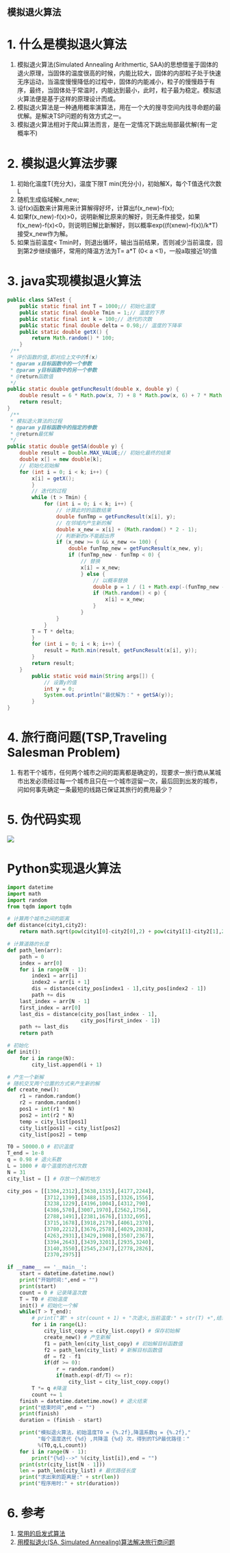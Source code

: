 **模拟退火算法**
---
# 1. 什么是模拟退火算法
1. 模拟退火算法(Simulated Annealing Arithmertic, SAA)的思想借鉴于固体的退火原理，当固体的温度很高的时候，内能比较大，固体的内部粒子处于快速无序运动，当温度慢慢降低的过程中，固体的内能减小，粒子的慢慢趋于有序，最终，当固体处于常温时，内能达到最小，此时，粒子最为稳定。模拟退火算法便是基于这样的原理设计而成。
2. 模拟退火算法是一种通用概率演算法，用在一个大的搜寻空间内找寻命题的最优解。是解决TSP问题的有效方式之一。
3. 模拟退火算法相对于爬山算法而言，是在一定情况下跳出局部最优解(有一定概率不)

# 2. 模拟退火算法步骤
1. 初始化温度T(充分大)，温度下限T min(充分小)，初始解X，每个T值迭代次数L
2. 随机生成临域解x_new;
3. 设f(x)函数来计算用来计算解得好坏，计算出f(x_new)-f(x);
4. 如果f(x_new)-f(x)>0，说明新解比原来的解好，则无条件接受，如果f(x_new)-f(x)<0，则说明旧解比新解好，则以概率exp((f(xnew)-f(x))/k*T)接受x_new作为解。
5. 如果当前温度< Tmin时，则退出循环，输出当前结果，否则减少当前温度，回到第2步继续循环，常用的降温方法为T= a*T (0< a <1)，一般a取接近1的值

# 3. java实现模拟退火算法
```java
public class SATest {
    public static final int T = 1000;// 初始化温度
    public static final double Tmin = 1;// 温度的下界
    public static final int k = 100;// 迭代的次数
    public static final double delta = 0.98;// 温度的下降率
    public static double getX() {
        return Math.random() * 100;
    }
 /**
 * 评价函数的值,即对应上文中的f(x)
 * @param x目标函数中的一个参数
 * @param y目标函数中的另一个参数
 * @return函数值
 */
public static double getFuncResult(double x, double y) {
    double result = 6 * Math.pow(x, 7) + 8 * Math.pow(x, 6) + 7 * Math.pow(x, 3) + 5 * Math.pow(x, 2) - x * y;
    return result;
}
 /**
 * 模拟退火算法的过程
 * @param y目标函数中的指定的参数
 * @return最优解
 */
public static double getSA(double y) {
    double result = Double.MAX_VALUE;// 初始化最终的结果
    double x[] = new double[k];
    // 初始化初始解
    for (int i = 0; i < k; i++) {
        x[i] = getX();
        }
        // 迭代的过程
        while (t > Tmin) {
            for (int i = 0; i < k; i++) {
                // 计算此时的函数结果
                double funTmp = getFuncResult(x[i], y);
                // 在邻域内产生新的解
                double x_new = x[i] + (Math.random() * 2 - 1);
                // 判断新的x不能超出界
                if (x_new >= 0 && x_new <= 100) {
                    double funTmp_new = getFuncResult(x_new, y);
                    if (funTmp_new - funTmp < 0) {
                        // 替换
                        x[i] = x_new;
                        } else {
                            // 以概率替换
                            double p = 1 / (1 + Math.exp(-(funTmp_new - funTmp) / T));
                            if (Math.random() < p) {
                                x[i] = x_new;
                            }
                        }
                }
            }
        T = T * delta;
        }
        for (int i = 0; i < k; i++) {
            result = Math.min(result, getFuncResult(x[i], y));
        }
        return result;
    }
        public static void main(String args[]) {
            // 设置y的值
            int y = 0;
            System.out.println("最优解为：" + getSA(y));
        }
}
```

# 4. 旅行商问题(TSP,Traveling Salesman Problem)
1. 有若干个城市，任何两个城市之间的距离都是确定的，现要求一旅行商从某城市出发必须经过每一个城市且只在一个城市逗留一次，最后回到出发的城市，问如何事先确定一条最短的线路已保证其旅行的费用最少？

# 5. 伪代码实现
![](img/SAA/1.jpg)

# Python实现退火算法
```py
import datetime
import math
import random
from tqdm import tqdm

# 计算两个城市之间的距离
def distance(city1,city2):
    return math.sqrt(pow(city1[0]-city2[0],2) + pow(city1[1]-city2[1],2))

# 计算道路的长度
def path_len(arr):
    path = 0
    index = arr[0]
    for i in range(N - 1):
        index1 = arr[i]
        index2 = arr[i + 1]
        dis = distance(city_pos[index1 - 1],city_pos[index2 - 1])
        path += dis
    last_index = arr[N - 1]
    first_index = arr[0]
    last_dis = distance(city_pos[last_index - 1],
                        city_pos[first_index - 1])
    path += last_dis
    return path

# 初始化
def init():
    for i in range(N):
        city_list.append(i + 1)

# 产生一个新解
# 随机交叉两个位置的方式来产生新的解
def create_new():
    r1 = random.random()
    r2 = random.random()
    pos1 = int(r1 * N)
    pos2 = int(r2 * N)
    temp = city_list[pos1]
    city_list[pos1] = city_list[pos2]
    city_list[pos2] = temp

T0 = 50000.0 # 初识温度
T_end = 1e-8
q = 0.98 # 退火系数
L = 1000 # 每个温度的迭代次数
N = 31
city_list = [] # 存放一个解的地方

city_pos = [[1304,2312],[3638,1315],[4177,2244],
            [3712,1399],[3488,1535],[3326,1556],
            [3238,1229],[4196,1004],[4312,790],
            [4386,570],[3007,1970],[2562,1756],
            [2788,1491],[2381,1676],[1332,695],
            [3715,1678],[3918,2179],[4061,2370],
            [3780,2212],[3676,2578],[4029,2838],
            [4263,2931],[3429,1908],[3507,2367],
            [3394,2643],[3439,3201],[2935,3240],
            [3140,3550],[2545,2347],[2778,2826],
            [2370,2975]]

if __name__ == '__main__':
    start = datetime.datetime.now()
    print("开始时间:",end = "")
    print(start)
    count = 0 # 记录降温次数
    T = T0 # 初始温度
    init() # 初始化一个解
    while(T > T_end):
        # print("第" + str(count + 1) + "次退火,当前温度:" + str(T) +",结束温度:" + str(T_end))
        for i in range(L):
            city_list_copy = city_list.copy() # 保存初始解
            create_new() # 产生新解
            f1 = path_len(city_list_copy) # 初始解目标函数值
            f2 = path_len(city_list) # 新解目标函数值
            df = f2 - f1
            if(df >= 0):
                r = random.random()
                if(math.exp(-df/T) <= r):
                    city_list = city_list_copy.copy()
        T *= q #降温
        count += 1
    finish = datetime.datetime.now() # 退火结束
    print("结束时间",end = "")
    print(finish)
    duration = (finish - start)

    print("模拟退火算法，初始温度T0 = {%.2f},降温系数q = {%.2f},"
          "每个温度迭代 {%d} ,共降温 {%d} 次，得到的TSP最优路径："
          %(T0,q,L,count))
    for i in range(N - 1):
        print("{%d}-->" %(city_list[i]),end = "")
    print(str(city_list[N - 1]))
    len = path_len(city_list) # 最优路径长度
    print("求出来的距离是:" + str(len))
    print("程序用时:" + str(duration))
```

# 6. 参考
1. <a href = "https://blog.csdn.net/zj15527620802/article/details/82121414">常用的启发式算法</a>
2. <a href = "https://mp.weixin.qq.com/s/IvpEKSZWJ-vDVGOKRkSzdQ">用模拟退火(SA, Simulated Annealing)算法解决旅行商问题</a>